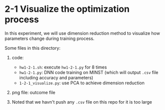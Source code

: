 # 2-1 Visualize the optimization process

In this experiment, we will use dimension reduction method to visualize how parameters change during training process.

Some files in this directory:

1. code:
	- `hw1-2-1.sh`: execute `hw1-2-1.py` for 8 times
	- `hw1-2-1.py`: DNN code training on MINST (which will output `.csv` file including accuracy and parameters)
	- `1-2-1_visualize.py`: use PCA to achieve dimension reduction
2. png file: outcome file

3. Noted that we havn't push any `.csv` file on this repo for it is too large
